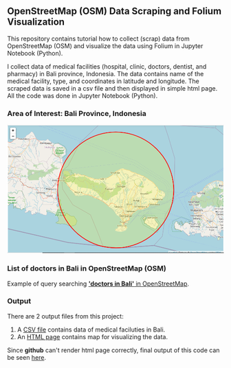 ## OpenStreetMap (OSM) Data Scraping and Folium Visualization

This repository contains tutorial how to collect (scrap) data from OpenStreetMap (OSM) and visualize the data using Folium in Jupyter Notebook (Python).

I collect data of medical facilities (hospital, clinic, doctors, dentist, and pharmacy) in Bali province, Indonesia. The data contains name of the medical facility, type, and coordinates in latitude and longitude. The scraped data is saved in a csv file and then displayed in simple html page. All the code was done in Jupyter Notebook (Python).

### Area of Interest: Bali Province, Indonesia
<img src=Bali.png>

### List of doctors in Bali in OpenStreetMap (OSM)
Example of query searching [**'doctors in Bali'** in OpenStreetMap](https://www.openstreetmap.org/search?query=doctors%20in%20Bali#map=10/-8.4479/115.1216).

### Output
There are 2 output files from this project:
1. A [CSV file](https://github.com/salmiah-ls/OpenStreetMap-data-scraping-and-Folium-visualization/blob/master/list_medical.csv) contains data of medical faciluties in Bali.
2. An [HTML page](https://github.com/salmiah-ls/OpenStreetMap-data-scraping-and-Folium-visualization/blob/master/Bali_medical_facilities.html) contains map for visualizing the data.

Since **github** can't render html page correctly, final output of this code can be seen [here](https://sites.google.com/view/salmiah-ls/bali).
